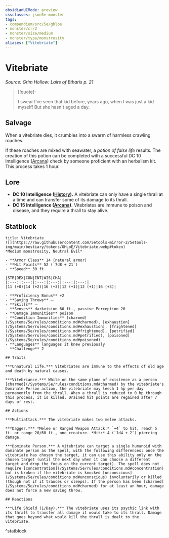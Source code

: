 ```yaml
---
obsidianUIMode: preview
cssclasses: json5e-monster
tags:
- compendium/src/5e/ghloe
- monster/cr/2
- monster/size/medium
- monster/type/monstrosity
aliases: ["Vitebriate"]
---
```

# Vitebriate
*Source: Grim Hollow: Lairs of Etharis p. 21*  

> [!quote]-  
> 
> I swear I've seen that kid before, years ago, when I was just a kid myself! But she hasn't aged a day.

## Salvage

When a vitebriate dies, it crumbles into a swarm of harmless crawling roaches.

If these roaches are mixed with seawater, a *potion of false life* results. The creation of this potion can be completed with a successful DC 10 Intelligence ([Arcana](/Systems/5e/rules/skills.md#Arcana)) check by someone proficient with an herbalism kit. This process takes 1 hour.

## Lore

- **DC 10 Intelligence ([History](/Systems/5e/rules/skills.md#History)).** A vitebriate can only have a single thrall at a time and can transfer some of its damage to its thrall.  
- **DC 15 Intelligence ([Arcana](/Systems/5e/rules/skills.md#Arcana)).** Vitebriates are immune to poison and disease, and they require a thrall to stay alive.  

## Statblock

```ad-statblock
title: Vitebriate
![](https://raw.githubusercontent.com/5etools-mirror-2/5etools-img/main/bestiary/tokens/GHLoE/Vitebriate.webp#token)
*Medium monstrosity, Neutral Evil*

- **Armor Class** 14 (natural armor)
- **Hit Points** 52 (`7d8 + 21`)
- **Speed** 30 ft.

|STR|DEX|CON|INT|WIS|CHA|
|:---:|:---:|:---:|:---:|:---:|:---:|
|11 (+0)|14 (+2)|16 (+3)|12 (+1)|12 (+1)|16 (+3)|

- **Proficiency Bonus** +2
- **Saving Throws** ⏤
- **Skills** ⏤
- **Senses** darkvision 60 ft., passive Perception 20
- **Damage Immunities** poison
- **Condition Immunities** [charmed](/Systems/5e/rules/conditions.md#charmed), [exhaustion](/Systems/5e/rules/conditions.md#exhaustion), [frightened](/Systems/5e/rules/conditions.md#frightened), [petrified](/Systems/5e/rules/conditions.md#petrified), [poisoned](/Systems/5e/rules/conditions.md#poisoned)
- **Languages** languages it knew previously
- **Challenge** 2

## Traits

***Unnatural Life.*** Vitebriates are immune to the effects of old age and death by natural causes.

***Vitebriance.*** While on the same plane of existence as a person [charmed](/Systems/5e/rules/conditions.md#charmed) by the vitebriate's Dominate Person action, the vitebriate may leech 1 hp per day permanently from the thrall. When a thrall is reduced to 0 hp through this process, it is killed. Drained hit points are regained after 7 days of rest.

## Actions

***Multiattack.*** The vitebriate makes two melee attacks.

***Dagger.*** *Melee or Ranged Weapon Attack:* `+4` to hit, reach 5 ft. or range 20/60 ft., one creature. *Hit:* 4 (`1d4 + 2`) piercing damage.

***Dominate Person.*** A vitebriate can target a single humanoid with dominate person as the spell, with the following differences: once the vitebriate has chosen the target, it can use this ability only on the chosen target (until the next day when it can choose a different target and drop the focus on the current target). The spell does not require [concentration](/Systems/5e/rules/conditions.md#concentration) but is broken if the vitebriate is knocked [unconscious](/Systems/5e/rules/conditions.md#unconscious) involuntarily or killed (though not if it trances or sleeps). If the person has been [charmed](/Systems/5e/rules/conditions.md#charmed) for at least an hour, damage does not force a new saving throw.

## Reactions

***Life Shield (1/Day).*** The vitebriate uses its psychic link with its thrall to transfer all damage it would take to its thrall. Damage that goes beyond what would kill the thrall is dealt to the vitebriate.
```
^statblock